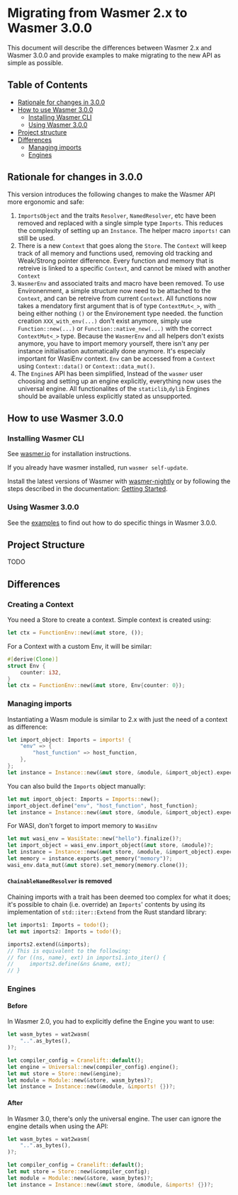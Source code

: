 # Migrating from Wasmer 2.x to Wasmer 3.0.0

This document will describe the differences between Wasmer 2.x and Wasmer 3.0.0
and provide examples to make migrating to the new API as simple as possible.

## Table of Contents

- [Rationale for changes in 3.0.0](#rationale-for-changes-in-300)
- [How to use Wasmer 3.0.0](#how-to-use-wasmer-300)
  - [Installing Wasmer CLI](#installing-wamser-cli)
  - [Using Wasmer 3.0.0](#using-wamser-300)
- [Project structure](#project-structure)
- [Differences](#differences)
  - [Managing imports](#managing-imports)
  - [Engines](#engines)

## Rationale for changes in 3.0.0

This version introduces the following changes to make the Wasmer API more ergonomic and safe:

1. `ImportsObject` and the traits `Resolver`, `NamedResolver`, etc have been removed and replaced with a single simple type `Imports`. This reduces the complexity of setting up an `Instance`. The helper macro `imports!` can still be used.
2. There is a new `Context` that goes along the `Store`. The `Context` will keep track of all memory and functions used, removing old tracking and Weak/Strong pointer difference. Every function and memory that is retreive is linked to a specific `Context`, and cannot be mixed with another `Context`
3. `WasmerEnv` and associated traits and macro have been removed. To use Environenment, a simple structure now need to be attached to the `Context`, and can be retreive from current `Context`. All functions now takes a mendatory first argument that is of type `ContextMut<_>`, with `_` being either nothing `()` or the Environement type needed. the function creation `XXX_with_env(...)` don't exist anymore, simply use `Function::new(...)` or `Function::native_new(...)` with the correct `ContextMut<_>` type. Because the `WasmerEnv` and all helpers don't exists anymore, you have to import memory yourself, there isn't any per instance initialisation automatically done anymore. It's especialy important for WasiEnv context. `Env` can be accessed from a `Context` using `Context::data()` or `Context::data_mut()`.
4. The `Engine`s API has been simplified, Instead of the `wasmer` user choosing and setting up an engine explicitly, everything now uses the universal engine. All functionalites of the `staticlib`,`dylib` Engines should be available unless explicitly stated as unsupported.

## How to use Wasmer 3.0.0

### Installing Wasmer CLI

See [wasmer.io] for installation instructions.

If you already have wasmer installed, run `wasmer self-update`.

Install the latest versions of Wasmer with [wasmer-nightly] or by following the
steps described in the documentation: [Getting Started][getting-started].

### Using Wasmer 3.0.0

See the [examples] to find out how to do specific things in Wasmer 3.0.0.

## Project Structure

TODO

## Differences

### Creating a Context

You need a Store to create a context. Simple context is created using:

```rust
let ctx = FunctionEnv::new(&mut store, ());
```

For a Context with a custom Env, it will be similar:

```rust
#[derive(Clone)]
struct Env {
    counter: i32,
}
let ctx = FunctionEnv::new(&mut store, Env{counter: 0});
```

### Managing imports

Instantiating a Wasm module is similar to 2.x with just the need of a context as difference:

```rust
let import_object: Imports = imports! {
    "env" => {
        "host_function" => host_function,
    },
};
let instance = Instance::new(&mut store, &module, &import_object).expect("Could not instantiate module.");
```

You can also build the `Imports` object manually:

```rust
let mut import_object: Imports = Imports::new();
import_object.define("env", "host_function", host_function);
let instance = Instance::new(&mut store, &module, &import_object).expect("Could not instantiate module.");
```

For WASI, don't forget to import memory to `WasiEnv`

```rust
let mut wasi_env = WasiState::new("hello").finalize()?;
let import_object = wasi_env.import_object(&mut store, &module)?;
let instance = Instance::new(&mut store, &module, &import_object).expect("Could not instantiate module.");
let memory = instance.exports.get_memory("memory")?;
wasi_env.data_mut(&mut store).set_memory(memory.clone());
```

#### `ChainableNamedResolver` is removed

Chaining imports with a trait has been deemed too complex for what it does; it's possible to chain (i.e. override) an `Imports`' contents by using its implementation of `std::iter::Extend`  from the Rust standard library:

```rust
let imports1: Imports = todo!();
let mut imports2: Imports = todo!();

imports2.extend(&imports);
// This is equivalent to the following:
// for ((ns, name), ext) in imports1.into_iter() {
//     imports2.define(&ns &name, ext);
// }
```

### Engines

#### Before

In Wasmer 2.0, you had to explicitly define the Engine you want to use:

```rust
let wasm_bytes = wat2wasm(
    "..".as_bytes(),
)?;

let compiler_config = Cranelift::default();
let engine = Universal::new(compiler_config).engine();
let mut store = Store::new(&engine);
let module = Module::new(&store, wasm_bytes)?;
let instance = Instance::new(&module, &imports! {})?;
```

#### After

In Wasmer 3.0, there's only the universal engine. The user can ignore the engine details when using the API:

```rust
let wasm_bytes = wat2wasm(
    "..".as_bytes(),
)?;

let compiler_config = Cranelift::default();
let mut store = Store::new(&compiler_config);
let module = Module::new(&store, wasm_bytes)?;
let instance = Instance::new(&mut store, &module, &imports! {})?;
```

[examples]: https://docs.wasmer.io/integrations/examples
[wasmer]: https://crates.io/crates/wasmer
[wasmer-wasi]: https://crates.io/crates/wasmer-wasi
[wasmer-emscripten]: https://crates.io/crates/wasmer-emscripten
[wasmer-compiler]: https://crates.io/crates/wasmer-compiler
[wasmer.io]: https://wasmer.io
[wasmer-nightly]: https://github.com/wasmerio/wasmer-nightly/
[getting-started]: https://docs.wasmer.io/ecosystem/wasmer/getting-started
[instance-example]: https://docs.wasmer.io/integrations/examples/instance
[imports-exports-example]: https://docs.wasmer.io/integrations/examples/imports-and-exports
[host-functions-example]: https://docs.wasmer.io/integrations/examples/host-functions
[memory]: https://docs.wasmer.io/integrations/examples/memory
[memory-pointers]: https://docs.wasmer.io/integrations/examples/memory-pointers
[host-functions]: https://docs.wasmer.io/integrations/examples/host-functions
[errors]: https://docs.wasmer.io/integrations/examples/errors
[exit-early]: https://docs.wasmer.io/integrations/examples/exit-early
